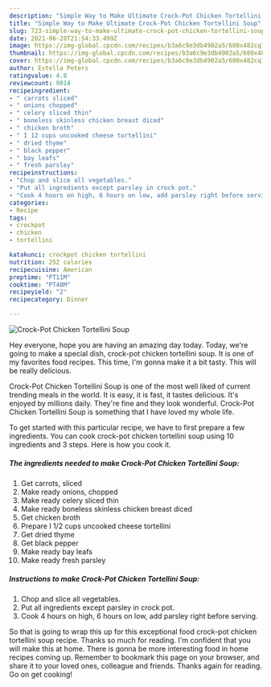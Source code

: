 ```yaml
---
description: "Simple Way to Make Ultimate Crock-Pot Chicken Tortellini Soup"
title: "Simple Way to Make Ultimate Crock-Pot Chicken Tortellini Soup"
slug: 723-simple-way-to-make-ultimate-crock-pot-chicken-tortellini-soup
date: 2021-06-28T21:54:33.499Z
image: https://img-global.cpcdn.com/recipes/b3a6c9e3db4902a5/680x482cq70/crock-pot-chicken-tortellini-soup-recipe-main-photo.jpg
thumbnail: https://img-global.cpcdn.com/recipes/b3a6c9e3db4902a5/680x482cq70/crock-pot-chicken-tortellini-soup-recipe-main-photo.jpg
cover: https://img-global.cpcdn.com/recipes/b3a6c9e3db4902a5/680x482cq70/crock-pot-chicken-tortellini-soup-recipe-main-photo.jpg
author: Estella Peters
ratingvalue: 4.8
reviewcount: 9014
recipeingredient:
- " carrots sliced"
- " onions chopped"
- " celery sliced thin"
- " boneless skinless chicken breast diced"
- " chicken broth"
- " I 12 cups uncooked cheese tortellini"
- " dried thyme"
- " black pepper"
- " bay leafs"
- " fresh parsley"
recipeinstructions:
- "Chop and slice all vegetables."
- "Put all ingredients except parsley in crock pot."
- "Cook 4 hours on high, 6 hours on low, add parsley right before serving."
categories:
- Recipe
tags:
- crockpot
- chicken
- tortellini

katakunci: crockpot chicken tortellini 
nutrition: 252 calories
recipecuisine: American
preptime: "PT11M"
cooktime: "PT48M"
recipeyield: "2"
recipecategory: Dinner

---
```



![Crock-Pot Chicken Tortellini Soup](https://img-global.cpcdn.com/recipes/b3a6c9e3db4902a5/680x482cq70/crock-pot-chicken-tortellini-soup-recipe-main-photo.jpg)

Hey everyone, hope you are having an amazing day today. Today, we're going to make a special dish, crock-pot chicken tortellini soup. It is one of my favorites food recipes. This time, I'm gonna make it a bit tasty. This will be really delicious.

Crock-Pot Chicken Tortellini Soup is one of the most well liked of current trending meals in the world. It is easy, it is fast, it tastes delicious. It's enjoyed by millions daily. They're fine and they look wonderful. Crock-Pot Chicken Tortellini Soup is something that I have loved my whole life.




To get started with this particular recipe, we have to first prepare a few ingredients. You can cook crock-pot chicken tortellini soup using 10 ingredients and 3 steps. Here is how you cook it.

<!--inarticleads1-->

##### The ingredients needed to make Crock-Pot Chicken Tortellini Soup:

1. Get  carrots, sliced
1. Make ready  onions, chopped
1. Make ready  celery sliced thin
1. Make ready  boneless skinless chicken breast diced
1. Get  chicken broth
1. Prepare  I 1/2 cups uncooked cheese tortellini
1. Get  dried thyme
1. Get  black pepper
1. Make ready  bay leafs
1. Make ready  fresh parsley




<!--inarticleads2-->

##### Instructions to make Crock-Pot Chicken Tortellini Soup:

1. Chop and slice all vegetables.
1. Put all ingredients except parsley in crock pot.
1. Cook 4 hours on high, 6 hours on low, add parsley right before serving.




So that is going to wrap this up for this exceptional food crock-pot chicken tortellini soup recipe. Thanks so much for reading. I'm confident that you will make this at home. There is gonna be more interesting food in home recipes coming up. Remember to bookmark this page on your browser, and share it to your loved ones, colleague and friends. Thanks again for reading. Go on get cooking!
